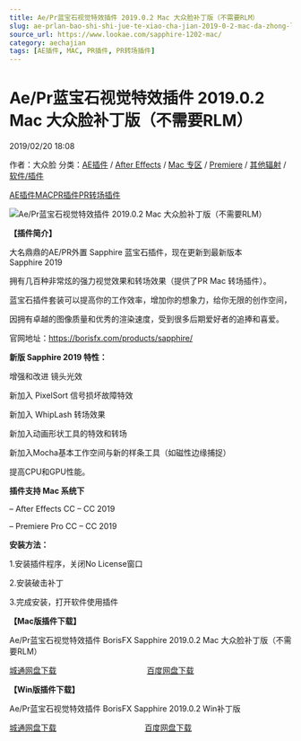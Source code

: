 ```yaml
---
title: Ae/Pr蓝宝石视觉特效插件 2019.0.2 Mac 大众脸补丁版（不需要RLM）
slug: ae-prlan-bao-shi-shi-jue-te-xiao-cha-jian-2019-0-2-mac-da-zhong-lian-bu-ding-ban-bu-xu-yao-rlm
source_url: https://www.lookae.com/sapphire-1202-mac/
category: aechajian
tags: [AE插件, MAC, PR插件, PR转场插件]
---
```

# Ae/Pr蓝宝石视觉特效插件 2019.0.2 Mac 大众脸补丁版（不需要RLM）

2019/02/20 18:08

作者：大众脸
分类：[AE插件](https://www.lookae.com/after-effects/aechajian/) / [After Effects](https://www.lookae.com/after-effects/) / [Mac 专区](https://www.lookae.com/mac-osx/) / [Premiere](https://www.lookae.com/qitarjcj/premierezy/) / [其他辐射](https://www.lookae.com/others/) / [软件/插件](https://www.lookae.com/qitarjcj/)

[AE插件](https://www.lookae.com/tag/ae%e6%8f%92%e4%bb%b6/)[MAC](https://www.lookae.com/tag/mac/)[PR插件](https://www.lookae.com/tag/pr%e6%8f%92%e4%bb%b6/)[PR转场插件](https://www.lookae.com/tag/pr%e8%bd%ac%e5%9c%ba%e6%8f%92%e4%bb%b6/)

![Ae/Pr蓝宝石视觉特效插件 2019.0.2 Mac 大众脸补丁版（不需要RLM）](https://www.lookae.com/wp-content/uploads/2018/11/Sapphire-2019.jpg "Ae/Pr蓝宝石视觉特效插件 2019.0.2 Mac 大众脸补丁版（不需要RLM）-LookAE.com")

**【插件简介】**

大名鼎鼎的AE/PR外置 Sapphire 蓝宝石插件，现在更新到最新版本 Sapphire 2019

拥有几百种非常炫的强力视觉效果和转场效果（提供了PR Mac 转场插件）。

蓝宝石插件套装可以提高你的工作效率，增加你的想象力，给你无限的创作空间，

因拥有卓越的图像质量和优秀的渲染速度，受到很多后期爱好者的追捧和喜爱。

官网地址：https://borisfx.com/products/sapphire/

**新版 Sapphire 2019 特性：**

增强和改进 镜头光效

新加入 PixelSort 信号损坏故障特效

新加入 WhipLash 转场效果

新加入动画形状工具的特效和转场

新加入Mocha基本工作空间与新的样条工具（如磁性边缘捕捉）

提高CPU和GPU性能。

**插件支持 Mac 系统下**

– After Effects CC – CC 2019

– Premiere Pro CC – CC 2019

**安装方法：**

1.安装插件程序，关闭No License窗口

2.安装破击补丁

3.完成安装，打开软件使用插件

**【Mac版插件下载】**

Ae/Pr蓝宝石视觉特效插件 BorisFX Sapphire 2019.0.2 Mac 大众脸补丁版（不需要RLM）

[城通网盘下载](https://lookae.ctfile.com/fs/680462-337739802)                                         [百度网盘下载](https://pan.baidu.com/s/1stPq4q9pfODFYYj72VmwRA)

**【Win版插件下载】**

Ae/Pr蓝宝石视觉特效插件 BorisFX Sapphire 2019.0.2 Win补丁版

[城通网盘下载](https://lookae.ctfile.com/fs/680462-336860014)                                        [百度网盘下载](https://pan.baidu.com/s/1hZY4p1fIRh_Yxm9uznHg-g)
